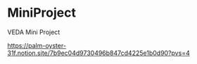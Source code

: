 # MiniProject
VEDA Mini Project 

https://palm-oyster-31f.notion.site/7b9ec04d9730496b847cd4225e1b0d90?pvs=4
